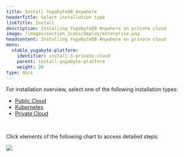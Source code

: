 ```yaml
---
title: Install YugabyteDB Anywhere
headerTitle: Select installation type
linkTitle: Install
description: Installing YugabyteDB Anywhere on private cloud
image: /images/section_icons/deploy/enterprise.png
headcontent: Installing YugabyteDB Anywhere on private cloud
menu:
  stable_yugabyte-platform:
    identifier: install-3-private-cloud
    parent: install-yugabyte-platform
    weight: 20
type: docs
---
```


For installation overview, select one of the following installation types:

<ul class="nav nav-tabs-alt nav-tabs-yb">
  <li >
    <a href="../public-cloud/" class="nav-link">
      <i class="fas fa-cloud"></i>
      Public Cloud
    </a>
  </li>

  <li>
    <a href="../kubernetes/" class="nav-link">
      <i class="fas fa-cubes" aria-hidden="true"></i>
      Kubernetes
    </a>
  </li>

  <li >
    <a href="../private-cloud/" class="nav-link active">
      <i class="fas fa-unlink"></i>
      Private Cloud
    </a>
  </li>
</ul>

<br>

Click elements of the following chart to access detailed steps:

<img src="/images/ee/flowchart/yb-install-private-cloud.png" usemap="#image-map">

<map name="image-map">
    <area target="_blank" alt="Install platform" title="Install platform" href="/preview/yugabyte-platform/install-yugabyte-platform/" coords="525,204,377,57" shape="rect">
    <area target="_blank" alt="Pre reqs" title="Pre reqs" href="/preview/yugabyte-platform/install-yugabyte-platform/prerequisites/" coords="323,255,572,412" shape="rect">
    <area target="_blank" alt="Prepare on prem nodes" title="Prepare on prem nodes" href="/preview/yugabyte-platform/install-yugabyte-platform/prepare-on-prem-nodes/" coords="307,1371,597,1429" shape="rect">
    <area target="_blank" alt="Online installation" title="Online installation" href="/preview/yugabyte-platform/install-yugabyte-platform/install-software/default/" coords="239,907,396,970" shape="rect">
    <area target="_blank" alt="Airgapped installation" title="Airgapped installation" href="/preview/yugabyte-platform/install-yugabyte-platform/install-software/airgapped/" coords="512,909,663,967" shape="rect">
    <area target="_blank" alt="Airgapped installation - pre reqs" title="Airgapped installation - pre reqs" href="/preview/yugabyte-platform/install-yugabyte-platform/install-software/airgapped/" coords="482,1008,688,1141" shape="rect">
    <area target="_blank" alt="Online installation - pre reqs" title="Online installation - pre reqs" href="/preview/yugabyte-platform/install-yugabyte-platform/install-software/default/" coords="" shape="rect">
</map>
